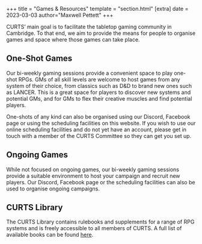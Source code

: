 +++
title = "Games & Resources" 
template = "section.html" 
[extra]
date = 2023-03-03
author="Maxwell Pettett"
+++

CURTS’ main goal is to facilitate the tabletop gaming community in Cambridge. To that end, we aim to provide the means for people to organise games and space where those games can take place.

## One-Shot Games

Our bi-weekly gaming sessions provide a convenient space to play one-shot RPGs. GMs of all skill levels are welcome to host games from any system of their choice, from classics such as D&D to brand new ones such as LANCER. This is a great space for players to discover new systems and potential GMs, and for GMs to flex their creative muscles and find potential players.

One-shots of any kind can also be organised using our Discord, Facebook page or using the scheduling facilities on this website. If you wish to use our online scheduling facilities and do not yet have an account, please get in touch with a member of the CURTS Committee so they can get you set up.

## Ongoing Games

While not focused on ongoing games, our bi-weekly gaming sessions provide a suitable environment to host your campaign and recruit new players. Our Discord, Facebook page or the scheduling facilities can also be used to organise ongoing campaigns.

## CURTS Library

The CURTS Library contains rulebooks and supplements for a range of RPG systems and is freely accessible to all members of CURTS. A full list of available books can be found [here](@library).
